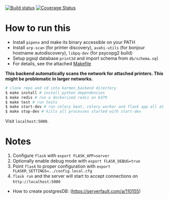 [![Build status](https://api.travis-ci.com/fragaria/karmen.svg?branch=master)](https://travis-ci.com/fragaria/karmen)
[![Coverage Status](https://coveralls.io/repos/github/fragaria/karmen/badge.svg?branch=master)](https://coveralls.io/github/fragaria/karmen?branch=master)

# How to run this

- Install `pipenv` and make its binary accessible on your PATH
- Install `arp-scan` (for printer discovery), `avahi-utils` (for bonjour hostname autodiscovery), `libpq-dev` (for psycopg2 build)
- Setup pgsql database `print3d` and import schema from `db/schema.sql`
- For details, see the attached [Makefile](Makefile)

**This backend automatically scans the network for attached printers. This might be problematic in larger networks.**

```sh
# clone repo and cd into karmen_backend directory
$ make install # install python dependencies
$ make redis # run a dockerized redis on 6379
$ make test # run tests
$ make start-dev # run celery beat, celery worker and flask app all at the same time
$ make stop-dev # kills all processes started with start-dev
```

Visit `localhost:5000`.

# Notes

1. Configure `flask` with `export FLASK_APP=server`
1. Optionally enable debug mode with `export FLASK_DEBUG=true`
1. Point `flask` to proper configuration with `export FLASKR_SETTINGS=../config.local.cfg`
1. `flask run` and the server will start to accept connections on `http://localhost:5000`

- How to create postgresDB: (https://serverfault.com/a/110155)
